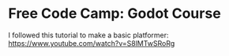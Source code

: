 # Free Code Camp: Godot Course
I followed this tutorial to make a basic platformer: https://www.youtube.com/watch?v=S8lMTwSRoRg

